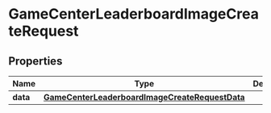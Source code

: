 

# GameCenterLeaderboardImageCreateRequest


## Properties

| Name | Type | Description | Notes |
|------------ | ------------- | ------------- | -------------|
|**data** | [**GameCenterLeaderboardImageCreateRequestData**](GameCenterLeaderboardImageCreateRequestData.md) |  |  |



